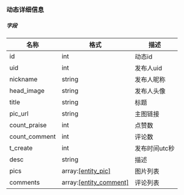 ### 动态详细信息


#####  字段
名称|格式|描述
---|---|---
id              | int    | 动态id
uid             | int    | 发布人uid
nickname        | string | 发布人昵称
head_image      | string | 发布人头像
title           | string | 标题
pic_url         | string | 主图链接
count_praise    | int    | 点赞数
count_comment   | int    | 评论数
t_create        | int    | 发布时间utc秒
desc            | string | 描述
pics            | array:[[entity_pic]](entity_pic.md) |图片列表
comments        | array:[[entity_comment]](entity_comment.md) | 评论列表